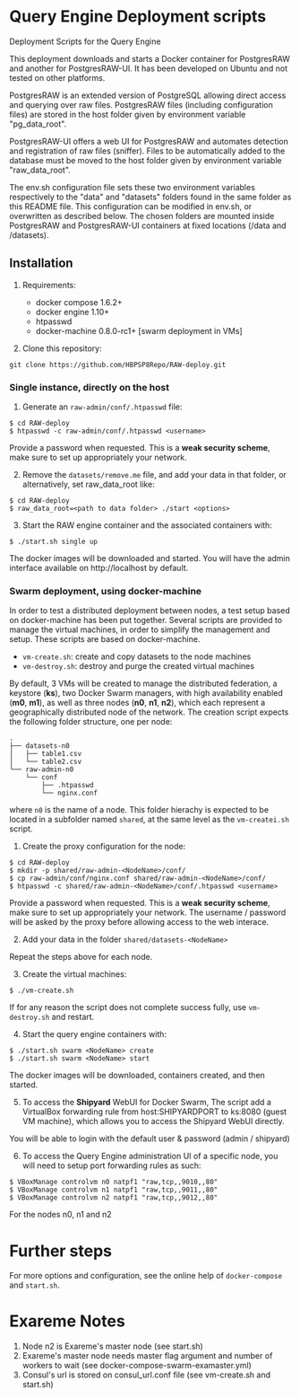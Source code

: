 # Query Engine Deployment scripts
Deployment Scripts for the Query Engine

This deployment downloads and starts a Docker container for PostgresRAW and another for PostgresRAW-UI. It has been developed on Ubuntu and not tested on other platforms.

PostgresRAW is an extended version of PostgreSQL allowing direct access and querying over raw files.
PostgresRAW files (including configuration files) are stored in the host folder given by environment variable "pg_data_root".

PostgresRAW-UI offers a web UI for PostgresRAW and automates detection and registration of raw files (sniffer). Files to be automatically added to the database must be moved to the host folder given by environment variable "raw_data_root".

The env.sh configuration file sets these two environment variables respectively to the "data" and "datasets" folders found in the same folder as this README file. This configuration can be modified in env.sh, or overwritten as described below. The chosen folders are mounted inside PostgresRAW and PostgresRAW-UI containers at fixed locations (/data and /datasets).

## Installation

1. Requirements:
   * docker compose 1.6.2+
   * docker engine 1.10+
   * htpasswd
   * docker-machine 0.8.0-rc1+ [swarm deployment in VMs]

2. Clone this repository:
  ```!sh
  git clone https://github.com/HBPSP8Repo/RAW-deploy.git
  ```

### Single instance, directly on the host

1. Generate an ```raw-admin/conf/.htpasswd``` file:
  ```!sh
  $ cd RAW-deploy
  $ htpasswd -c raw-admin/conf/.htpasswd <username>
  ```

  Provide a password when requested. This is a **weak security scheme**, make sure to set up appropriately your network.

2. Remove the ```datasets/remove.me``` file, and add your data in that folder, or alternatively, set raw_data_root like:
  ```!sh
  $ cd RAW-deploy
  $ raw_data_root=<path to data folder> ./start <options>
  ```

3. Start the RAW engine container and the associated containers with:
  ```!sh
  $ ./start.sh single up
  ```
  The docker images will be downloaded and started. You will have the admin interface available on http://localhost by default.

### Swarm deployment, using docker-machine

In order to test a distributed deployment between nodes, a test setup based on docker-machine has been put together. Several scripts are provided to manage the virtual machines, in order to simplify the management and setup. These scripts are based on docker-machine.
 * ```vm-create.sh```: create and copy datasets to the node machines
 * ```vm-destroy.sh```: destroy and purge the created virtual machines

By default, 3 VMs will be created to manage the distributed federation, a keystore (**ks**), two Docker Swarm managers, with high availability enabled (**m0**, **m1**), as well as three nodes (**n0**, **n1**, **n2**), which each represent a geographically distributed node of the network.
The creation script expects the following folder structure, one per node:
  ```
  .
  ├── datasets-n0
  │   ├── table1.csv
  │   └── table2.csv
  └── raw-admin-n0
      └── conf
          ├── .htpasswd
          └── nginx.conf
  ```
where ```n0``` is the name of a node. This folder hierachy is expected to be located in a subfolder named ```shared```, at the same level as the ```vm-createi.sh``` script.

1. Create the proxy configuration for the node:
  ```!sh
  $ cd RAW-deploy
  $ mkdir -p shared/raw-admin-<NodeName>/conf/
  $ cp raw-admin/conf/nginx.conf shared/raw-admin-<NodeName>/conf/
  $ htpasswd -c shared/raw-admin-<NodeName>/conf/.htpasswd <username>
  ```

  Provide a password when requested. This is a **weak security scheme**, make sure to set up appropriately your network.
  The username / password will be asked by the proxy before allowing access to the web interace.

2. Add your data in the folder ```shared/datasets-<NodeName>```

Repeat the steps above for each node.

3. Create the virtual machines:
  ```!sh
  $ ./vm-create.sh
  ```

  If for any reason the script does not complete success fully, use ```vm-destroy.sh``` and restart.

4. Start the query engine containers with:
  ```!sh
  $ ./start.sh swarm <NodeName> create
  $ ./start.sh swarm <NodeName> start
  ```
  The docker images will be downloaded, containers created, and then started.

5. To access the **Shipyard** WebUI for Docker Swarm,
  The script add a VirtualBox forwarding rule from host:SHIPYARDPORT to ks:8080 (guest VM machine), which allows you to access the Shipyard WebUI directly.

  You will be able to login with the default user & password (admin / shipyard)

6. To access the Query Engine administration UI of a specific node, you will need to setup port forwarding rules as such:
  ```!sh
  $ VBoxManage controlvm n0 natpf1 "raw,tcp,,9010,,80"
  $ VBoxManage controlvm n1 natpf1 "raw,tcp,,9011,,80"
  $ VBoxManage controlvm n2 natpf1 "raw,tcp,,9012,,80"
  ```
  For the nodes n0, n1 and n2

# Further steps

For more options and configuration, see the online help of ```docker-compose``` and ```start.sh```.

# Exareme Notes
1. Node n2 is Exareme's master node (see start.sh)
2. Exareme's master node needs master flag argument and number of workers to wait (see docker-compose-swarm-examaster.yml)
3. Consul's url is stored on consul_url.conf file (see vm-create.sh and start.sh)
